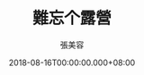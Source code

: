 ---
issue: 288
title: 難忘个露營
author: 張美容
language: 海陸
date: 2018-08-16T00:00:00.000+08:00
topic: 旅遊
difficulty: 2
wikidata: Q98096168
wikidata_link: https://www.wikidata.org/wiki/Q98096168
---